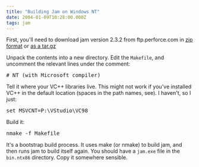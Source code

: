 ```yaml
---
title: "Building Jam on Windows NT"
date: 2004-01-09T10:28:00.000Z
tags: jam
---
```

First, you'll need to download jam version 2.3.2 from ftp.perforce.com in [zip format](ftp://ftp.perforce.com/pub/jam/jam-2.3.2.zip) or [as a tar.gz](ftp://ftp.perforce.com/pub/jam/jam-2.3.2.tar.gz)

Unpack the contents into a new directory. Edit the `Makefile`, and uncomment the relevant lines under the comment:

<pre># NT (with Microsoft compiler)</pre>

Tell it where your VC++ libraries live. This might not work if you've installed VC++ in the default location (spaces in the path names, see). I haven't, so I just:

<pre>set MSVCNT=P:\VStudio\VC98</pre>

Build it:

<pre>nmake -f Makefile</pre>

It's a bootstrap build process. It uses make (or nmake) to build jam, and then runs jam to build itself again. You should have a `jam.exe` file in the `bin.ntx86` directory. Copy it somewhere sensible.
